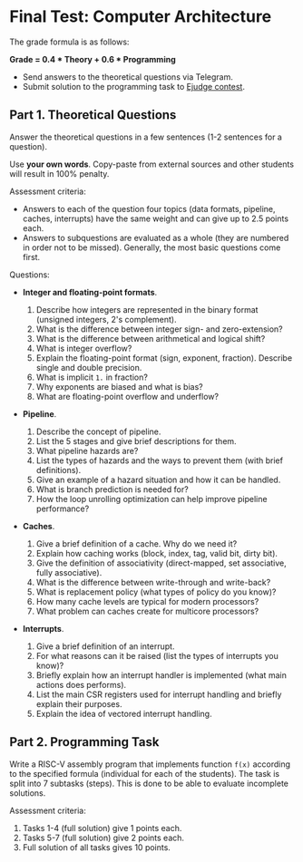 # Final Test: Computer Architecture

The grade formula is as follows:

__Grade = 0.4 * Theory + 0.6 * Programming__

* Send answers to the theoretical questions via Telegram.
* Submit solution to the programming task to [Ejudge contest](http://158.160.144.239/cgi-bin/new-client?contest_id=260).

## Part 1. Theoretical Questions

Answer the theoretical questions in a few sentences (1-2 sentences for a question).

Use __your own words__.
Copy-paste from external sources and other students will result in 100% penalty.

Assessment criteria:

* Answers to each of the question four topics (data formats, pipeline, caches, interrupts) have
  the same weight and can give up to 2.5 points each.
* Answers to subquestions are evaluated as a whole (they are numbered
  in order not to be missed). Generally, the most basic questions come first.

Questions:

* __Integer and floating-point formats__.
  1. Describe how integers are represented in the binary format (unsigned integers, 2's complement).
  2. What is the difference between integer sign- and zero-extension?
  3. What is the difference between arithmetical and logical shift?
  4. What is integer overflow?
  5. Explain the floating-point format (sign, exponent, fraction). Describe single and double precision.
  6. What is implicit `1.` in fraction?
  7. Why exponents are biased and what is bias?
  8. What are floating-point overflow and underflow?

* __Pipeline__.
  1. Describe the concept of pipeline.
  2. List the 5 stages and give brief descriptions for them.
  3. What pipeline hazards are?
  4. List the types of hazards and the ways to prevent them (with brief definitions).
  5. Give an example of a hazard situation and how it can be handled.
  6. What is branch prediction is needed for?
  7. How the loop unrolling optimization can help improve pipeline performance?

* __Caches__.
  1. Give a brief definition of a cache. Why do we need it?
  2. Explain how caching works (block, index, tag, valid bit, dirty bit).
  3. Give the definition of associativity (direct-mapped, set associative, fully associative).
  4. What is the difference between write-through and write-back?
  5. What is replacement policy (what types of policy do you know)?
  6. How many cache levels are typical for modern processors?
  7. What problem can caches create for multicore processors?

* __Interrupts__.
  1. Give a brief definition of an interrupt.
  2. For what reasons can it be raised (list the types of interrupts you know)?
  3. Briefly explain how an interrupt handler is implemented (what main actions does performs).
  4. List the main CSR registers used for interrupt handling and briefly explain their purposes.
  5. Explain the idea of vectored interrupt handling.

## Part 2. Programming Task

Write a RISC-V assembly program that implements function `f(x)` according
to the specified formula (individual for each of the students).
The task is split into 7 subtasks (steps).
This is done to be able to evaluate incomplete solutions.

Assessment criteria:

1. Tasks 1-4 (full solution) give 1 points each.
2. Tasks 5-7 (full solution) give 2 points each.
3. Full solution of all tasks gives 10 points.
